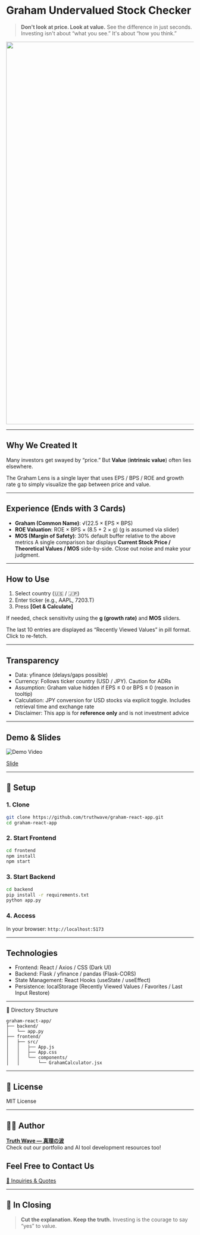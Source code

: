 # Graham Undervalued Stock Checker

> **Don't look at price. Look at value.**
> See the difference in just seconds.
> Investing isn't about “what you see.” It's about “how you think.”

<p align="center">
<img width="1536" height="1024" alt="グレアム (1)" src="https://github.com/user-attachments/assets/86e1b107-8135-422a-bbee-77f809571ff6" />
</p>

---

## Why We Created It

Many investors get swayed by “price.”
But **Value** (**intrinsic value**) often lies elsewhere.

The Graham Lens is a single layer that uses EPS / BPS / ROE and growth rate g
to simply visualize the gap between price and value.

---

## Experience (Ends with 3 Cards)

- **Graham (Common Name)**: √(22.5 × EPS × BPS)
- **ROE Valuation**: ROE × BPS × (8.5 + 2 × g) (g is assumed via slider)
- **MOS (Margin of Safety)**: 30% default buffer relative to the above metrics
A single comparison bar displays **Current Stock Price / Theoretical Values / MOS** side-by-side.
Close out noise and make your judgment.

---

## How to Use
1. Select country (🇺🇸 / 🇯🇵)
2. Enter ticker (e.g., AAPL, 7203.T)
3. Press **[Get & Calculate]**

If needed, check sensitivity using the **g (growth rate)** and **MOS** sliders.

The last 10 entries are displayed as “Recently Viewed Values” in pill format. Click to re-fetch.

---
## Transparency
- Data: yfinance (delays/gaps possible)
- Currency: Follows ticker country (USD / JPY). Caution for ADRs
- Assumption: Graham value hidden if EPS ≤ 0 or BPS ≤ 0 (reason in tooltip)
- Calculation: JPY conversion for USD stocks via explicit toggle. Includes retrieval time and exchange rate
- Disclaimer: This app is for **reference only** and is not investment advice

--- 

## Demo & Slides
![Demo Video](https://github.com/TomoProgrammingDayori/graham-react-app/blob/main/%E8%B3%87%E6%96%99/%E3%83%87%E3%83%A2%E5%8B%95%E7%94%BB.gif)

[Slide](https://github.com/truthwave/graham-react-app/blob/main/English/Materials/Graham%20Undervalued%20Stock%20Checker.pdf)

---

## 🔧 Setup

### 1. Clone

```bash
git clone https://github.com/truthwave/graham-react-app.git
cd graham-react-app
````

### 2. Start Frontend

```bash
cd frontend
npm install
npm start
```

### 3. Start Backend

```bash
cd backend
pip install -r requirements.txt
python app.py
```

### 4. Access

In your browser:
`http://localhost:5173`

---

## Technologies
- Frontend: React / Axios / CSS (Dark UI)
- Backend: Flask / yfinance / pandas (Flask-CORS)
- State Management: React Hooks (useState / useEffect)
- Persistence: localStorage (Recently Viewed Values / Favorites / Last Input Restore)

---

📂 Directory Structure

```
graham-react-app/
├── backend/
│   └── app.py
├── frontend/
│   ├── src/
│   │   ├── App.js
│   │   ├── App.css
│   │   └── components/
│   │       └── GrahamCalculator.jsx
```

---


## 📜 License

MIT License

---

## 🧑‍💻 Author

**[Truth Wave ― 真理の波](https://github.com/truthwave)**  
Check out our portfolio and AI tool development resources too!


## Feel Free to Contact Us
[📩 Inquiries & Quotes](mailto:realmadrid71214591@gmail.com)

---

## 🏁 In Closing
> **Cut the explanation. Keep the truth.**
> Investing is the courage to say “yes” to value.
